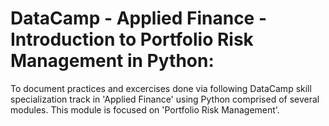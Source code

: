 # DataCamp - Applied Finance - Introduction to Portfolio Risk Management in Python:
To document practices and excercises done via following DataCamp skill specialization track in 'Applied Finance' using Python comprised of several modules.
This module is focused on 'Portfolio Risk Management'.
